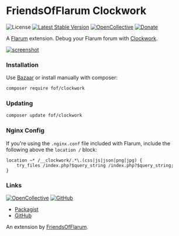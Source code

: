 # FriendsOfFlarum Clockwork

![License](https://img.shields.io/badge/license-MIT-blue.svg) [![Latest Stable Version](https://img.shields.io/packagist/v/fof/clockwork.svg)](https://packagist.org/packages/fof/clockwork) [![OpenCollective](https://img.shields.io/badge/opencollective-fof-blue.svg)](https://opencollective.com/fof/donate) [![Donate](https://img.shields.io/badge/donate-datitisev-important.svg)](https://datitisev.me/donate)

A [Flarum](http://flarum.org) extension. Debug your Flarum forum with [Clockwork](https://underground.works/clockwork/).

[![screenshot](https://i.imgur.com/m55k8Rd.png)](https://imgur.com/a/JCD6Wk4)

### Installation

Use [Bazaar](https://discuss.flarum.org/d/5151-flagrow-bazaar-the-extension-marketplace) or install manually with composer:

```sh
composer require fof/clockwork
```

### Updating

```sh
composer update fof/clockwork
```

### Nginx Config

If you're using the `.nginx.conf` file included with Flarum, include the following above the `location /` block:

```
location ~* /__clockwork/.*\.(css|js|json|png|jpg) {
    try_files /index.php?$query_string /index.php?$query_string;
}
```

### Links

[![OpenCollective](https://img.shields.io/badge/donate-friendsofflarum-44AEE5?style=for-the-badge&logo=open-collective)](https://opencollective.com/fof/donate) [![GitHub](https://img.shields.io/badge/donate-datitisev-ea4aaa?style=for-the-badge&logo=github)](https://datitisev.me/donate/github)

- [Packagist](https://packagist.org/packages/fof/clockwork)
- [GitHub](https://github.com/FriendsOfFlarum/clockwork)

An extension by [FriendsOfFlarum](https://github.com/FriendsOfFlarum).
